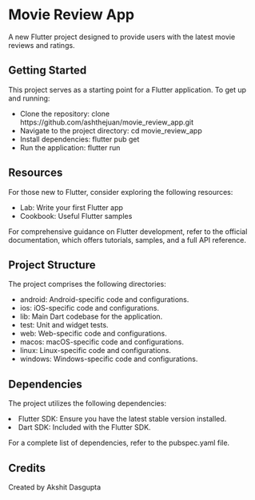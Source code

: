 <h1>Movie Review App</h1>
A new Flutter project designed to provide users with the latest movie reviews and ratings.

<h2>Getting Started</h2>
This project serves as a starting point for a Flutter application. To get up and running:

<ul>
<li>Clone the repository: clone https://github.com/ashthejuan/movie_review_app.git</li>

<li>Navigate to the project directory:
cd movie_review_app</li>

<li>Install dependencies:
flutter pub get</li>

<li>Run the application:
flutter run</li> 
</ul>


<h2>Resources</h2>
For those new to Flutter, consider exploring the following resources:
<ul>
<li>Lab: Write your first Flutter app</li>
<li>Cookbook: Useful Flutter samples</li> 
</ul>


For comprehensive guidance on Flutter development, refer to the official documentation, which offers tutorials, samples, and a full API reference.

<h2>Project Structure</h2>

The project comprises the following directories:
<ul>
<li>android: Android-specific code and configurations.</li>
<li>ios: iOS-specific code and configurations.</li>
<li>lib: Main Dart codebase for the application.</li>
<li>test: Unit and widget tests.</li>
<li>web: Web-specific code and configurations.</li>
<li>macos: macOS-specific code and configurations.</li>
<li>linux: Linux-specific code and configurations.</li>
<li>windows: Windows-specific code and configurations.</li>
</ul>

<h2>Dependencies</h2>
The project utilizes the following dependencies:
<ul>
  
</ul>
<li>Flutter SDK: Ensure you have the latest stable version installed.</li>
<li>Dart SDK: Included with the Flutter SDK.</li>
</ul>

For a complete list of dependencies, refer to the pubspec.yaml file.

<h2>Credits</h2>
Created by Akshit Dasgupta

